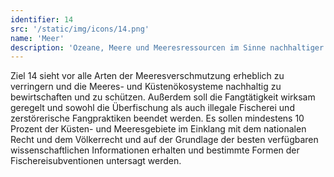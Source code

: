 ```yaml
---
identifier: 14
src: '/static/img/icons/14.png'
name: 'Meer'
description: 'Ozeane, Meere und Meeresressourcen im Sinne nachhaltiger Entwicklung erhalten und nachhaltig nutzen'
---
```

Ziel 14 sieht vor alle Arten der Meeresverschmutzung erheblich zu verringern und die Meeres- und 
Küstenökosysteme nachhaltig zu bewirtschaften und zu schützen. Außerdem soll die Fangtätigkeit wirksam 
geregelt und sowohl die Überfischung als auch illegale Fischerei und zerstörerische Fangpraktiken 
beendet werden. Es sollen mindestens 10 Prozent der Küsten- und Meeresgebiete im Einklang mit dem 
nationalen Recht und dem Völkerrecht und auf der Grundlage der besten verfügbaren wissenschaftlichen 
Informationen erhalten und bestimmte Formen der Fischereisubventionen untersagt werden.
